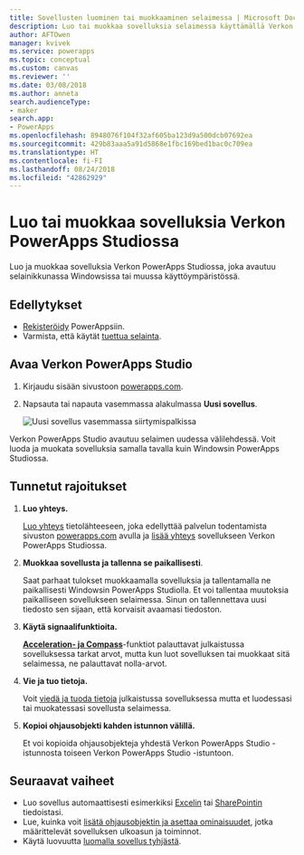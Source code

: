```yaml
---
title: Sovellusten luominen tai muokkaaminen selaimessa | Microsoft Docs
description: Luo tai muokkaa sovelluksia selaimessa käyttämällä Verkon PowerApps Studiota.
author: AFTOwen
manager: kvivek
ms.service: powerapps
ms.topic: conceptual
ms.custom: canvas
ms.reviewer: ''
ms.date: 03/08/2018
ms.author: anneta
search.audienceType:
- maker
search.app:
- PowerApps
ms.openlocfilehash: 8948076f104f32af605ba123d9a500dcb07692ea
ms.sourcegitcommit: 429b83aaa5a91d5868e1fbc169bed1bac0c709ea
ms.translationtype: HT
ms.contentlocale: fi-FI
ms.lasthandoff: 08/24/2018
ms.locfileid: "42862929"
---
```

# <a name="create-or-edit-apps-in-powerapps-studio-for-web"></a>Luo tai muokkaa sovelluksia Verkon PowerApps Studiossa
Luo ja muokkaa sovelluksia Verkon PowerApps Studiossa, joka avautuu selainikkunassa Windowsissa tai muussa käyttöympäristössä.

## <a name="prerequisites"></a>Edellytykset
* [Rekisteröidy](../signup-for-powerapps.md) PowerAppsiin.
* Varmista, että käytät [tuettua selainta](limits-and-config.md#supported-browsers-for-powerapps-studio).

## <a name="open-powerapps-studio-for-web"></a>Avaa Verkon PowerApps Studio
1. Kirjaudu sisään sivustoon [powerapps.com](http://go.microsoft.com/fwlink/p/?LinkId=708209).
2. Napsauta tai napauta vasemmassa alakulmassa **Uusi sovellus**.

    ![Uusi sovellus vasemmassa siirtymispalkissa](./media/create-app-browser/left-nav.png)

Verkon PowerApps Studio avautuu selaimen uudessa välilehdessä. Voit luoda ja muokata sovelluksia samalla tavalla kuin Windowsin PowerApps Studiossa.

## <a name="known-limitations"></a>Tunnetut rajoitukset
1. **Luo yhteys.**

    [Luo yhteys](add-manage-connections.md) tietolähteeseen, joka edellyttää palvelun todentamista sivuston [powerapps.com](https://web.powerapps.com?utm_source=padocs&utm_medium=linkinadoc&utm_campaign=referralsfromdoc) avulla ja [lisää yhteys](add-data-connection.md) sovellukseen Verkon PowerApps Studiossa.
2. **Muokkaa sovellusta ja tallenna se paikallisesti**.

    Saat parhaat tulokset muokkaamalla sovelluksia ja tallentamalla ne paikallisesti Windowsin PowerApps Studiolla. Et voi tallentaa muutoksia paikalliseen sovellukseen selaimessa. Sinun on tallennettava uusi tiedosto sen sijaan, että korvaisit avaamasi tiedoston.
3. **Käytä signaalifunktioita.**

    **[Acceleration- ja Compass](functions/signals.md)**-funktiot palauttavat julkaistussa sovelluksessa tarkat arvot, mutta kun luot sovelluksen tai muokkaat sitä selaimessa, ne palauttavat nolla-arvot.
4. **Vie ja tuo tietoja.**

    Voit [viedä ja tuoda tietoja](controls/control-export-import.md) julkaistussa sovelluksessa mutta et luodessasi tai muokatessasi sovellusta selaimessa.
5. **Kopioi ohjausobjekti kahden istunnon välillä.**

    Et voi kopioida ohjausobjekteja yhdestä Verkon PowerApps Studio -istunnosta toiseen Verkon PowerApps Studio -istuntoon.

## <a name="next-steps"></a>Seuraavat vaiheet
* Luo sovellus automaattisesti esimerkiksi [Excelin](get-started-create-from-data.md) tai [SharePointin](app-from-sharepoint.md) tiedoistasi.
* Lue, kuinka voit [lisätä ohjausobjektin ja asettaa ominaisuudet](add-configure-controls.md), jotka määrittelevät sovelluksen ulkoasun ja toiminnot.
* Käytä luovuutta [luomalla sovellus tyhjästä](get-started-create-from-blank.md).
